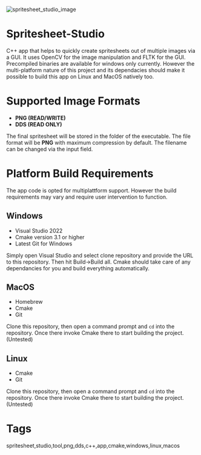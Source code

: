 ![spritesheet_studio_image](https://user-images.githubusercontent.com/19975052/152341382-09965907-6432-4489-9711-81d4412252be.png)
# Spritesheet-Studio
C++ app that helps to quickly create spritesheets out of multiple images via a GUI. It uses OpenCV for the image manipulation and FLTK for the GUI. Precompiled binaries are available for windows only currently. However the multi-platform nature of this project and its dependacies should make it possible to build this app on Linux and MacOS natively too.
# Supported Image Formats
- **PNG (READ/WRITE)**
- **DDS (READ ONLY)**

The final spritesheet will be stored in the folder of the executable. The file format will be **PNG** with maximum compression by default. The filename can be changed via the input field.
# Platform Build Requirements
The app code is opted for multiplattform support. However the build requirements may vary and require user intervention to function.
## Windows
- Visual Studio 2022
- Cmake version 3.1 or higher
- Latest Git for Windows

Simply open Visual Studio and select clone repository and provide the URL to this repository. Then hit Build->Build all. Cmake should take care of any dependancies for you and build everything automatically.
## MacOS
- Homebrew
- Cmake
- Git

Clone this repository, then open a command prompt and `cd` into the repository. Once there invoke Cmake there to start building the project. (Untested)
## Linux
- Cmake
- Git

Clone this repository, then open a command prompt and `cd` into the repository. Once there invoke Cmake there to start building the project. (Untested)

# Tags
spritesheet,studio,tool,png,dds,c++,app,cmake,windows,linux,macos
